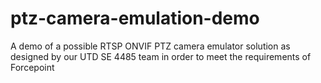 # ptz-camera-emulation-demo
A demo of a possible RTSP ONVIF PTZ camera emulator solution as designed by our UTD SE 4485 team in order to meet the requirements of Forcepoint
